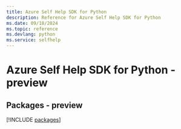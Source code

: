```yaml
---
title: Azure Self Help SDK for Python
description: Reference for Azure Self Help SDK for Python
ms.date: 09/18/2024
ms.topic: reference
ms.devlang: python
ms.service: selfhelp
---
```

# Azure Self Help SDK for Python - preview
## Packages - preview
[!INCLUDE [packages](self-help-index.md)]